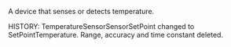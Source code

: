 A device that senses or detects temperature.

<!-- end of short definition -->
 HISTORY: TemperatureSensorSensorSetPoint changed to SetPointTemperature. Range, accuracy and time constant deleted.
